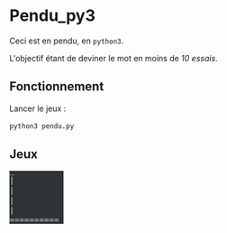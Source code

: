 # Pendu_py3

Ceci est en pendu, en `python3`.

L'objectif étant de deviner le mot en moins de *10 essais*.


## Fonctionnement 

Lancer le jeux :

```bash
python3 pendu.py
```

## Jeux

![Game Play](gamePlay.gif)
 
